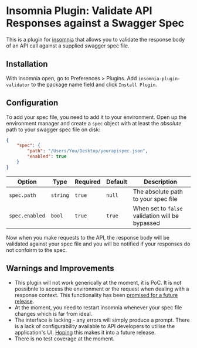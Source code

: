 # Insomnia Plugin: Validate API Responses against a Swagger Spec

This is a plugin for [insomnia](https://github.com/getinsomnia/insomnia) that allows you to validate the response body of an API call against a supplied swagger spec file.

## Installation

With insomnia open, go to Preferences > Plugins. Add `insomnia-plugin-validator` to the package name field and click `Install Plugin`.

## Configuration

To add your spec file, you need to add it to your environment. Open up the environment manager and create a `spec` object with at least the *absolute* path to your swagger spec file on disk:

```json
{
    "spec": {
        "path": "/Users/You/Desktop/yourapispec.json",
        "enabled": true
    }
}
```

| Option         | Type     | Required | Default | Description |
| -------------- | -------- | -------- | ------- | ----------- |
| `spec.path`    | `string` | `true`   | `null`  | The absolute path to your spec file |
| `spec.enabled` | `bool`   | `true`   | `true`  | When set to `false` validation will be bypassed |


Now when you make requests to the API, the response body will be validated against your spec file and you will be notified if your responses do not confoirm to the spec.

## Warnings and Improvements

 - This plugin will not work generically at the moment, it is PoC. It is not possibnle to access the environment or the request when dealing with a response context. This functionality has been [promised for a future release](https://github.com/getinsomnia/insomnia/issues/853#issuecomment-379618546).
 - At the moment, you need to restart insomnia whenever your spec file changes which is far from ideal.
 - The interface is lacking - any errors will simply produce a prompt. There is a lack of configurability available to API developers to utilise the application's UI. [Hoping](https://github.com/getinsomnia/insomnia/issues/855) this makes it into a future release.
 - There is no test coverage at the moment.
